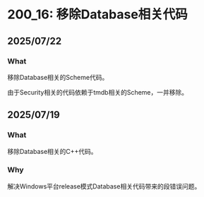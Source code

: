 # 200_16: 移除Database相关代码
## 2025/07/22
### What
移除Database相关的Scheme代码。

由于Security相关的代码依赖于tmdb相关的Scheme，一并移除。

## 2025/07/19
### What
移除Database相关的C++代码。

### Why
解决Windows平台release模式Database相关代码带来的段错误问题。
